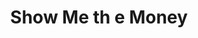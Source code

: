 ---
title: Show Me th e Money
slug: show-me-th-e-money
updated-on: '2024-05-30T13:44:31.749Z'
created-on: '2024-05-30T13:41:46.671Z'
published-on: '2024-05-30T13:54:32.469Z'
f_city-state-2:
- cms/city/conway-ar.md
- cms/city/minden-la.md
- cms/city/shreveport-la.md
- cms/city/bossier-city-la.md
- cms/city/west-plains-mo.md
f_locations:
- cms/payday-loan/show-me-th-e-money-26442.md
- cms/payday-loan/show-me-th-e-money-26443.md
- cms/payday-loan/show-me-th-e-money-26444.md
- cms/payday-loan/show-me-th-e-money-26445.md
- cms/payday-loan/show-me-th-e-money-26446.md
f_states:
- cms/state/arkansas.md
- cms/state/louisiana.md
- cms/state/missouri.md
layout: '[company].html'
tags: company
---